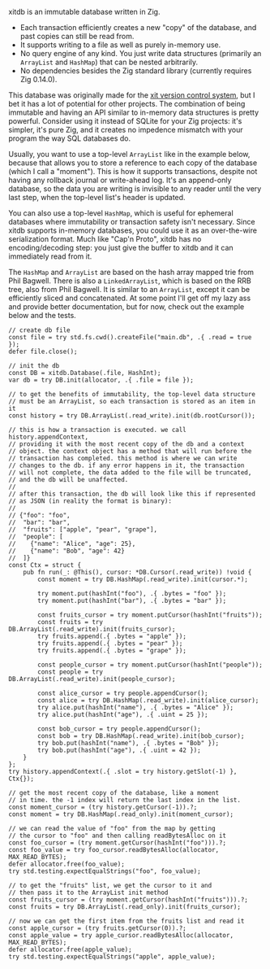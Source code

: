 xitdb is an immutable database written in Zig.

* Each transaction efficiently creates a new "copy" of the database, and past copies can still be read from.
* It supports writing to a file as well as purely in-memory use.
* No query engine of any kind. You just write data structures (primarily an `ArrayList` and `HashMap`) that can be nested arbitrarily.
* No dependencies besides the Zig standard library (currently requires Zig 0.14.0).

This database was originally made for the [xit version control system](https://github.com/radarroark/xit), but I bet it has a lot of potential for other projects. The combination of being immutable and having an API similar to in-memory data structures is pretty powerful. Consider using it instead of SQLite for your Zig projects: it's simpler, it's pure Zig, and it creates no impedence mismatch with your program the way SQL databases do.

Usually, you want to use a top-level `ArrayList` like in the example below, because that allows you to store a reference to each copy of the database (which I call a "moment"). This is how it supports transactions, despite not having any rollback journal or write-ahead log. It's an append-only database, so the data you are writing is invisible to any reader until the very last step, when the top-level list's header is updated.

You can also use a top-level `HashMap`, which is useful for ephemeral databases where immutability or transaction safety isn't necessary. Since xitdb supports in-memory databases, you could use it as an over-the-wire serialization format. Much like "Cap'n Proto", xitdb has no encoding/decoding step: you just give the buffer to xitdb and it can immediately read from it.

The `HashMap` and `ArrayList` are based on the hash array mapped trie from Phil Bagwell. There is also a `LinkedArrayList`, which is based on the RRB tree, also from Phil Bagwell. It is similar to an `ArrayList`, except it can be efficiently sliced and concatenated. At some point I'll get off my lazy ass and provide better documentation, but for now, check out the example below and the tests.

```zig
// create db file
const file = try std.fs.cwd().createFile("main.db", .{ .read = true });
defer file.close();

// init the db
const DB = xitdb.Database(.file, HashInt);
var db = try DB.init(allocator, .{ .file = file });

// to get the benefits of immutability, the top-level data structure
// must be an ArrayList, so each transaction is stored as an item in it
const history = try DB.ArrayList(.read_write).init(db.rootCursor());

// this is how a transaction is executed. we call history.appendContext,
// providing it with the most recent copy of the db and a context
// object. the context object has a method that will run before the
// transaction has completed. this method is where we can write
// changes to the db. if any error happens in it, the transaction
// will not complete, the data added to the file will be truncated,
// and the db will be unaffected.
//
// after this transaction, the db will look like this if represented
// as JSON (in reality the format is binary):
//
// {"foo": "foo",
//  "bar": "bar",
//  "fruits": ["apple", "pear", "grape"],
//  "people": [
//    {"name": "Alice", "age": 25},
//    {"name": "Bob", "age": 42}
//  ]}
const Ctx = struct {
    pub fn run(_: @This(), cursor: *DB.Cursor(.read_write)) !void {
        const moment = try DB.HashMap(.read_write).init(cursor.*);

        try moment.put(hashInt("foo"), .{ .bytes = "foo" });
        try moment.put(hashInt("bar"), .{ .bytes = "bar" });

        const fruits_cursor = try moment.putCursor(hashInt("fruits"));
        const fruits = try DB.ArrayList(.read_write).init(fruits_cursor);
        try fruits.append(.{ .bytes = "apple" });
        try fruits.append(.{ .bytes = "pear" });
        try fruits.append(.{ .bytes = "grape" });

        const people_cursor = try moment.putCursor(hashInt("people"));
        const people = try DB.ArrayList(.read_write).init(people_cursor);

        const alice_cursor = try people.appendCursor();
        const alice = try DB.HashMap(.read_write).init(alice_cursor);
        try alice.put(hashInt("name"), .{ .bytes = "Alice" });
        try alice.put(hashInt("age"), .{ .uint = 25 });

        const bob_cursor = try people.appendCursor();
        const bob = try DB.HashMap(.read_write).init(bob_cursor);
        try bob.put(hashInt("name"), .{ .bytes = "Bob" });
        try bob.put(hashInt("age"), .{ .uint = 42 });
    }
};
try history.appendContext(.{ .slot = try history.getSlot(-1) }, Ctx{});

// get the most recent copy of the database, like a moment
// in time. the -1 index will return the last index in the list.
const moment_cursor = (try history.getCursor(-1)).?;
const moment = try DB.HashMap(.read_only).init(moment_cursor);

// we can read the value of "foo" from the map by getting
// the cursor to "foo" and then calling readBytesAlloc on it
const foo_cursor = (try moment.getCursor(hashInt("foo"))).?;
const foo_value = try foo_cursor.readBytesAlloc(allocator, MAX_READ_BYTES);
defer allocator.free(foo_value);
try std.testing.expectEqualStrings("foo", foo_value);

// to get the "fruits" list, we get the cursor to it and
// then pass it to the ArrayList init method
const fruits_cursor = (try moment.getCursor(hashInt("fruits"))).?;
const fruits = try DB.ArrayList(.read_only).init(fruits_cursor);

// now we can get the first item from the fruits list and read it
const apple_cursor = (try fruits.getCursor(0)).?;
const apple_value = try apple_cursor.readBytesAlloc(allocator, MAX_READ_BYTES);
defer allocator.free(apple_value);
try std.testing.expectEqualStrings("apple", apple_value);
```
